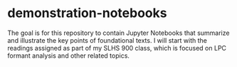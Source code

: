 # demonstration-notebooks
The goal is for this repository to contain Jupyter Notebooks that summarize and illustrate the key points of foundational texts. I will start with the readings assigned as part of my SLHS 900 class, which is focused on LPC formant analysis and other related topics.
